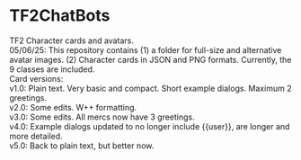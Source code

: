 # TF2ChatBots
TF2 Character cards and avatars.  
05/06/25: This repository contains (1) a folder for full-size and alternative avatar images. (2) Character cards in JSON and PNG formats. Currently, the 9 classes are included.  
Card versions:  
v1.0: Plain text. Very basic and compact. Short example dialogs. Maximum 2 greetings.  
v2.0: Some edits. W++ formatting.  
v3.0: Some edits. All mercs now have 3 greetings.  
v4.0: Example dialogs updated to no longer include {{user}}, are longer and more detailed.  
v5.0: Back to plain text, but better now.  

